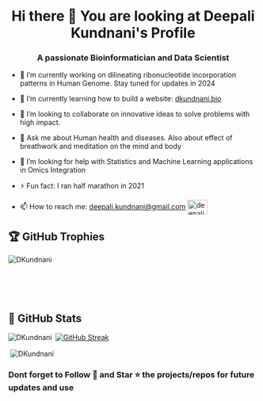 <h1 align="center"> Hi there 👋 You are looking at Deepali Kundnani's Profile</h1>
<h3 align="center"> A passionate Bioinformatician and Data Scientist </h3>

- 🔭 I’m currently working on dilineating ribonucleotide incorporation patterns in Human Genome. Stay tuned for updates in 2024

- 🌱 I’m currently learning how to build a website: [dkundnani.bio](https://dkundnani.bio)

- 👯 I’m looking to collaborate on innovative ideas to solve problems with high impact.

- 💬 Ask me about Human health and diseases. Also about effect of breathwork and meditation on the mind and body

- 🤔 I’m looking for help with Statistics and Machine Learning applications in Omics Integration

- ⚡ Fun fact: I ran half marathon in 2021

- 📫 How to reach me: [deepali.kundnani@gmail.com](mailto:deepali.kundnani@gmail.com) <a href="https://linkedin.com/in/deepalik" target="blank"><img align="center" src="https://raw.githubusercontent.com/rahuldkjain/github-profile-readme-generator/master/src/images/icons/Social/linked-in-alt.svg" alt="deepali kundnani" height="30" width="40" /></a>

<!--

<h3 align="left">Languages and Tools:</h3>
<p align="left"> <a href="https://www.w3schools.com/css/" target="_blank" rel="noreferrer"> <img src="https://raw.githubusercontent.com/devicons/devicon/master/icons/css3/css3-original-wordmark.svg" alt="css3" width="40" height="40"/> </a> <a href="https://expressjs.com" target="_blank" rel="noreferrer"> <img src="https://raw.githubusercontent.com/devicons/devicon/master/icons/express/express-original-wordmark.svg" alt="express" width="40" height="40"/> </a> <a href="https://git-scm.com/" target="_blank" rel="noreferrer"> <img src="https://www.vectorlogo.zone/logos/git-scm/git-scm-icon.svg" alt="git" width="40" height="40"/> </a> <a href="https://www.w3.org/html/" target="_blank" rel="noreferrer"> <img src="https://raw.githubusercontent.com/devicons/devicon/master/icons/html5/html5-original-wordmark.svg" alt="html5" width="40" height="40"/> </a> <a href="https://developer.mozilla.org/en-US/docs/Web/JavaScript" target="_blank" rel="noreferrer"> <img src="https://raw.githubusercontent.com/devicons/devicon/master/icons/javascript/javascript-original.svg" alt="javascript" width="40" height="40"/> </a> <a href="https://www.mongodb.com/" target="_blank" rel="noreferrer"> <img src="https://raw.githubusercontent.com/devicons/devicon/master/icons/mongodb/mongodb-original-wordmark.svg" alt="mongodb" width="40" height="40"/> </a> <a href="https://nodejs.org" target="_blank" rel="noreferrer"> <img src="https://raw.githubusercontent.com/devicons/devicon/master/icons/nodejs/nodejs-original-wordmark.svg" alt="nodejs" width="40" height="40"/> </a> <a href="https://reactjs.org/" target="_blank" rel="noreferrer"> <img src="https://raw.githubusercontent.com/devicons/devicon/master/icons/react/react-original-wordmark.svg" alt="react" width="40" height="40"/> </a> </p>
-->
<h2 align="left"> 🏆 GitHub Trophies  </h2>

<p><img align="left" src="https://github-profile-trophy.vercel.app/?username=DKundnani&theme=onedark" alt="DKundnani"  ></p> 
<br /> <br /> <br /> <br /> <br />

<h2 align="left"> 📱 GitHub Stats  </h2>

<p><img align="left" src="https://github-readme-stats.vercel.app/api/top-langs/?username=DKundnani&layout=donut-vertical" alt="DKundnani" /></p>

<p>&nbsp;<a href="https://git.io/streak-stats"><img src="https://github-readme-streak-stats.herokuapp.com?user=DKundnani&card_width=468" alt="GitHub Streak" /></a></p>

<p>&nbsp;<img align="center" src="https://github-readme-stats.vercel.app/api?username=DKundnani&show_icons=true&theme=default" alt="DKundnani" /></p>


<h3 align="left"> Dont forget to Follow 👻 and Star ⭐ the projects/repos for future updates and use  </h3>
